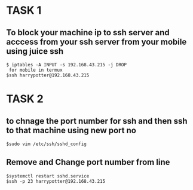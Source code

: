 # TASK 1
## To block your machine ip to ssh server and acccess from your ssh server from your mobile using juice ssh
```
$ iptables -A INPUT -s 192.168.43.215 -j DROP
 for mobile in termux 
$ssh harrypotter@192.168.43.215
```
# TASK 2
## to chnage the port number for ssh and then ssh to that machine using new port no
```
$sudo vim /etc/ssh/sshd_config
```
## Remove and Change port number from line 
```
$systemctl restart sshd.service 
$ssh -p 23 harrypotter@192.168.43.215
```
